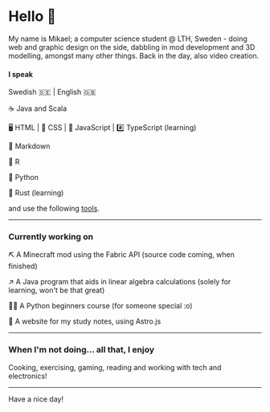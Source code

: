 # Hello 👋

My name is Mikael; a computer science student @ LTH, Sweden - doing web and graphic design on the side, dabbling in mod development and 3D modelling, amongst many other things. Back in the day, also video creation.

#### I speak
Swedish 🇸🇪 | English 🇬🇧

☕ Java and Scala

🖥️ HTML | 👔 CSS | 🤖 JavaScript | #️⃣ TypeScript (learning)

📃 Markdown

🟰 R

🐍 Python

🦀 Rust (learning)

and use the following [tools](tools.md).

---
### Currently working on

⛏️ A Minecraft mod using the Fabric API (source code coming, when finished)

↗️ A Java program that aids in linear algebra calculations (solely for learning, won't be that great)

🧑‍🏫 A Python beginners course (for someone special :o)

📕 A website for my study notes, using Astro.js

---

### When I'm not doing... all that, I enjoy
Cooking, exercising, gaming, reading and working with tech and electronics!

--- 
Have a nice day!
